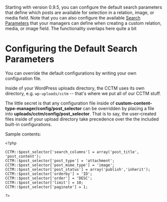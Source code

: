 Starting with version 0.9.5, you can configure the default search parameters that define which posts are available for selection in a relation, image, or media field.  Note that you can also configure the available [Search Parameters](SearchParameters.md) that your managers can define when creating a custom relation, media, or image field.  The functionality overlaps here quite a bit

# Configuring the Default Search Parameters #

You can override the default configurations by writing your own configuration file.

Inside of your WordPress uploads directory, the CCTM uses its own directory, e.g. `wp-uploads/cctm` -- that's where we put all of our CCTM stuff.

The little secret is that any configuration file inside of **custom-content-type-manager/config/post\_selector** can be overridden by placing a file into **uploads/cctm/config/post\_selector**.  That is to say, the user-created files inside of your upload directory take precedence over the the included built-in configurations.


Sample contents:

```
<?php

CCTM::$post_selector['search_columns'] = array('post_title', 'post_content');
CCTM::$post_selector['post_type'] = 'attachment';
CCTM::$post_selector['post_mime_type'] = 'image';
CCTM::$post_selector['post_status'] = array('publish','inherit');
CCTM::$post_selector['orderby'] = 'ID';
CCTM::$post_selector['order'] = 'DESC';
CCTM::$post_selector['limit'] = 10;
CCTM::$post_selector['paginate'] = 1;

?>
```